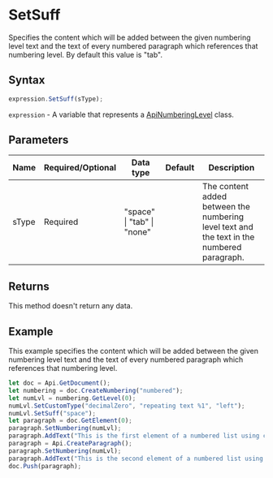 # SetSuff

Specifies the content which will be added between the given numbering level text and the text of every numbered paragraph which references that numbering level. By default this value is "tab".

## Syntax

```javascript
expression.SetSuff(sType);
```

`expression` - A variable that represents a [ApiNumberingLevel](../ApiNumberingLevel.md) class.

## Parameters

| **Name** | **Required/Optional** | **Data type** | **Default** | **Description** |
| ------------- | ------------- | ------------- | ------------- | ------------- |
| sType | Required | "space" \| "tab" \| "none" |  | The content added between the numbering level text and the text in the numbered paragraph. |

## Returns

This method doesn't return any data.

## Example

This example specifies the content which will be added between the given numbering level text and the text of every numbered paragraph which references that numbering level.

```javascript editor-docx
let doc = Api.GetDocument();
let numbering = doc.CreateNumbering("numbered");
let numLvl = numbering.GetLevel(0);
numLvl.SetCustomType("decimalZero", "repeating text %1", "left");
numLvl.SetSuff("space");
let paragraph = doc.GetElement(0);
paragraph.SetNumbering(numLvl);
paragraph.AddText("This is the first element of a numbered list using custom text with numbering");
paragraph = Api.CreateParagraph();
paragraph.SetNumbering(numLvl);
paragraph.AddText("This is the second element of a numbered list using custom text with numbering");
doc.Push(paragraph);
```

